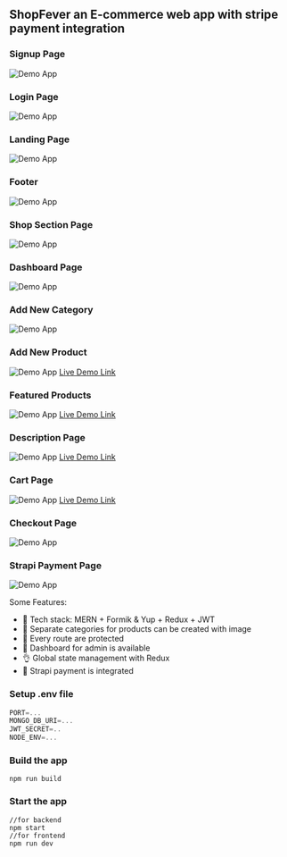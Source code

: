 ## ShopFever an E-commerce web app with stripe payment integration


### Signup Page
![Demo App](https://github.com/shivamrai27/shopfever/blob/master/readme_ss/signup%20.png)

### Login Page
![Demo App](https://github.com/shivamrai27/shopfever/blob/master/readme_ss/login.png)

### Landing Page
![Demo App](https://github.com/shivamrai27/shopfever/blob/master/readme_ss/landing.png)

### Footer
![Demo App](https://github.com/shivamrai27/shopfever/blob/master/readme_ss/footer.png)

### Shop Section Page
![Demo App](https://github.com/shivamrai27/shopfever/blob/master/readme_ss/static%20shop%20section.png)

### Dashboard Page
![Demo App](https://github.com/shivamrai27/shopfever/blob/master/readme_ss/dashboard.png)

### Add New Category
![Demo App](https://github.com/shivamrai27/shopfever/blob/master/readme_ss/new%20category%20form.png)

### Add New Product
![Demo App](https://github.com/shivamrai27/shopfever/blob/master/readme_ss/new%20product%20form.png)
[Live Demo Link]()

### Featured Products
![Demo App](https://github.com/shivamrai27/shopfever/blob/master/readme_ss/featured%20.png)
[Live Demo Link]()

### Description Page
![Demo App](https://github.com/shivamrai27/shopfever/blob/master/readme_ss/description.png)
[Live Demo Link]()

### Cart Page
![Demo App](https://github.com/shivamrai27/shopfever/blob/master/readme_ss/cart.png)
[Live Demo Link]()

### Checkout Page
![Demo App](https://github.com/shivamrai27/shopfever/blob/master/readme_ss/checkout.png)

### Strapi Payment Page
![Demo App](https://github.com/shivamrai27/shopfever/blob/master/readme_ss/stripe.png)

Some Features:

-   🌟 Tech stack: MERN + Formik & Yup + Redux + JWT
-   🎃 Separate categories for products can be created with image
-   👾 Every route are protected
-   🚀 Dashboard for admin is available
-   👌 Global state management with Redux
-   🐞 Strapi payment is integrated


### Setup .env file

```js
PORT=...
MONGO_DB_URI=...
JWT_SECRET=..
NODE_ENV=...
```

### Build the app

```shell
npm run build
```

### Start the app

```shell
//for backend
npm start
//for frontend
npm run dev
```
